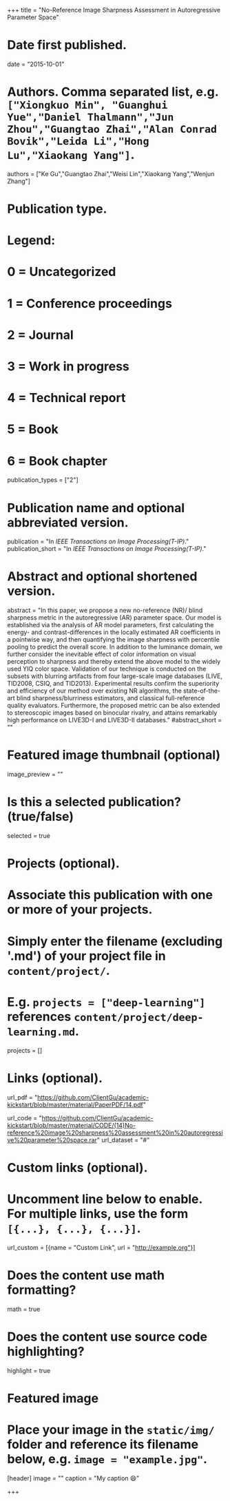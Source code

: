 +++
title = "No-Reference Image Sharpness Assessment in Autoregressive Parameter Space"

# Date first published.
date = "2015-10-01"

# Authors. Comma separated list, e.g. `["Xiongkuo Min", "Guanghui Yue","Daniel Thalmann","Jun Zhou","Guangtao Zhai","Alan Conrad Bovik","Leida Li","Hong Lu","Xiaokang Yang"]`.
authors = ["Ke Gu","Guangtao Zhai","Weisi Lin","Xiaokang Yang","Wenjun Zhang"]
# Publication type.
# Legend:
# 0 = Uncategorized
# 1 = Conference proceedings
# 2 = Journal
# 3 = Work in progress
# 4 = Technical report
# 5 = Book
# 6 = Book chapter
publication_types = ["2"]

# Publication name and optional abbreviated version.
publication = "In *IEEE Transactions on Image Processing(T-IP)*."
publication_short = "In *IEEE Transactions on Image Processing(T-IP)*."

# Abstract and optional shortened version.
abstract = "In this paper, we propose a new no-reference (NR)/ blind sharpness metric in the autoregressive (AR) parameter space. Our model is established via the analysis of AR model parameters, first calculating the energy- and contrast-differences in the locally estimated AR coefficients in a pointwise way, and then quantifying the image sharpness with percentile pooling to predict the overall score. In addition to the luminance domain, we further consider the inevitable effect of color information on visual perception to sharpness and thereby extend the above model to the widely used YIQ color space. Validation of our technique is conducted on the subsets with blurring artifacts from four large-scale image databases (LIVE, TID2008, CSIQ, and TID2013). Experimental results confirm the superiority and efficiency of our method over existing NR algorithms, the state-of-the-art blind sharpness/blurriness estimators, and classical full-reference quality evaluators. Furthermore, the proposed metric can be also extended to stereoscopic images based on binocular rivalry, and attains remarkably high performance on LIVE3D-I and LIVE3D-II databases."
#abstract_short = ""

# Featured image thumbnail (optional)
image_preview = ""

# Is this a selected publication? (true/false)
selected = true

# Projects (optional).
#   Associate this publication with one or more of your projects.
#   Simply enter the filename (excluding '.md') of your project file in `content/project/`.
#   E.g. `projects = ["deep-learning"]` references `content/project/deep-learning.md`.
projects = []

# Links (optional).
url_pdf = "https://github.com/ClientGu/academic-kickstart/blob/master/material/PaperPDF/14.pdf"

url_code = "https://github.com/ClientGu/academic-kickstart/blob/master/material/CODE/(14)No-reference%20image%20sharpness%20assessment%20in%20autoregressive%20parameter%20space.rar"
url_dataset = "#"

# Custom links (optional).
#   Uncomment line below to enable. For multiple links, use the form `[{...}, {...}, {...}]`.
 url_custom = [{name = "Custom Link", url = "http://example.org"}]

# Does the content use math formatting?
math = true

# Does the content use source code highlighting?
highlight = true

# Featured image
# Place your image in the `static/img/` folder and reference its filename below, e.g. `image = "example.jpg"`.
[header]
image = ""
caption = "My caption 😄"

+++
